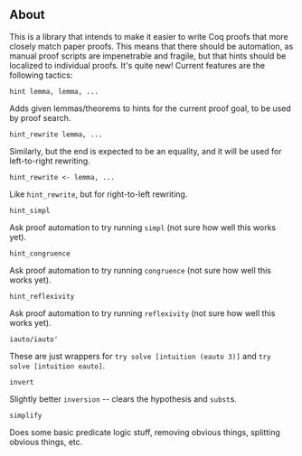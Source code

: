 ## About

This is a library that intends to make it easier to write Coq proofs that more
closely match paper proofs. This means that there should be automation, as
manual proof scripts are impenetrable and fragile, but that hints should be
localized to individual proofs. It's quite new! Current features are the
following tactics:

```
hint lemma, lemma, ...
```

Adds given lemmas/theorems to hints for the current proof goal, to be used by
proof search.


```
hint_rewrite lemma, ...
```

Similarly, but the end is expected to be an equality, and it will be used for
left-to-right rewriting.

```
hint_rewrite <- lemma, ...
```

Like `hint_rewrite`, but for right-to-left rewriting.

```
hint_simpl
```

Ask proof automation to try running `simpl` (not sure how well this works yet).

```
hint_congruence
```

Ask proof automation to try running `congruence` (not sure how well this works yet).

```
hint_reflexivity
```

Ask proof automation to try running `reflexivity` (not sure how well this works yet).

```
iauto/iauto'
```

These are just wrappers for `try solve [intuition (eauto 3)]` and `try solve
[intuition eauto]`.

```
invert
```

Slightly better `inversion` -- clears the hypothesis and `subst`s.


```
simplify
```

Does some basic predicate logic stuff, removing obvious things, splitting
obvious things, etc.
